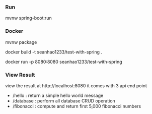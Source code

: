 ### Run

mvnw spring-boot:run

### Docker

mvnw package

docker build -t seanhao1233/test-with-spring .

docker run -p 8080:8080 seanhao1233/test-with-spring

### View Result

view the result at http://localhost:8080
it comes with 3 api end point
- /hello : return a simple hello world message
- /database : perform all database CRUD operation
- /fibonacci : compute and return first 5,000 fibonacci numbers
